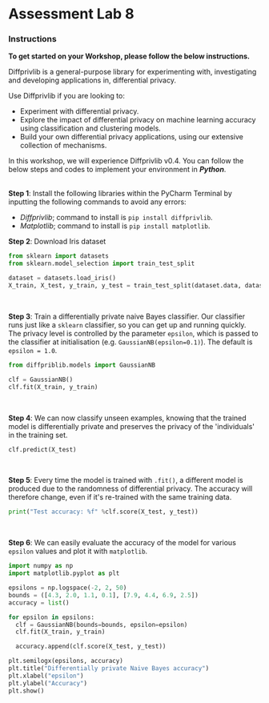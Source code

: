 # Assessment Lab 8

### Instructions
**To get started on your Workshop, please follow the below instructions.** <br>

Diffprivlib is a general-purpose library for experimenting with, investigating and developing applications in, differential privacy. <br>

Use Diffprivlib if you are looking to:
- Experiment with differential privacy.
- Explore the impact of differential privacy on machine learning accuracy using 
classification and clustering models.
- Build your own differential privacy applications, using our extensive collection of 
mechanisms. <br>

In this workshop, we will experience Diffprivlib v0.4. You can follow the below steps and 
codes to implement your environment in ***Python***.
<br><br>

**Step 1**: Install the following libraries within the PyCharm Terminal by inputting the following commands to avoid any errors:
- *Diffprivlib*; command to install is `pip install diffprivlib`.
- *Matplotlib*; command to install is `pip install matplotlib`.

**Step 2**: Download Iris dataset
```py
from sklearn import datasets
from sklearn.model_selection import train_test_split

dataset = datasets.load_iris()
X_train, X_test, y_train, y_test = train_test_split(dataset.data, dataset.target, test_size=0.2)
```
<br>

**Step 3**:  Train a differentially private naive Bayes classifier. Our classifier runs just like a `sklearn` classifier, so you can get up and running quickly. The privacy level is controlled by the parameter `epsilon`, which is passed to the classifier at initialisation (e.g. `GaussianNB(epsilon=0.1)`). The default is `epsilon = 1.0`.
```py
from diffpriblib.models import GaussianNB

clf = GaussianNB()
clf.fit(X_train, y_train)
```
<br>

**Step 4**: We can now classify unseen examples, knowing that the trained model is differentially private and preserves the privacy of the 'individuals' in the training set.
```py
clf.predict(X_test)
```
<br>

**Step 5**: Every time the model is trained with `.fit()`, a different model is produced due to the randomness of differential privacy. The accuracy will therefore change, even if it's re-trained with the same training data.
```py
print("Test accuracy: %f" %clf.score(X_test, y_test))
```
<br>

**Step 6**: We can easily evaluate the accuracy of the model for various `epsilon` values and plot it with `matplotlib`.
```py
import numpy as np
import matplotlib.pyplot as plt

epsilons = np.logspace(-2, 2, 50)
bounds = ([4.3, 2.0, 1.1, 0.1], [7.9, 4.4, 6.9, 2.5])
accuracy = list()

for epsilon in epsilons:
  clf = GaussianNB(bounds=bounds, epsilon=epsilon)
  clf.fit(X_train, y_train)

  accuracy.append(clf.score(X_test, y_test))

plt.semilogx(epsilons, accuracy)
plt.title("Differentially private Naive Bayes accuracy")
plt.xlabel("epsilon")
plt.ylabel("Accuracy")
plt.show()
```



